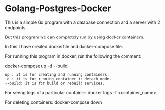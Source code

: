 # Golang-Postgres-Docker

This is a simple Go program with a database connection and a server with 2 endpoints.

But this program we can completely run by using docker containers.

In this I have created dockerfile and docker-compose file.


For running this program in docker, run the following the comment:
   
   docker-compose up -d --build
    
    up : it is for creating and running containers.
    -d : it is for running container in detach mode.
    --build: it is for build or rebuild services.
    
For seeng logs of a particular container:
    docker logs -f <container_name>
    
For deleting containers:
    docker-compose down
